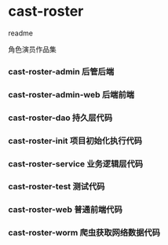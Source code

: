 # cast-roster
readme

角色演员作品集

### cast-roster-admin 后管后端 
### cast-roster-admin-web 后端前端
### cast-roster-dao 持久层代码
### cast-roster-init 项目初始化执行代码
### cast-roster-service 业务逻辑层代码
### cast-roster-test 测试代码
### cast-roster-web 普通前端代码
### cast-roster-worm 爬虫获取网络数据代码